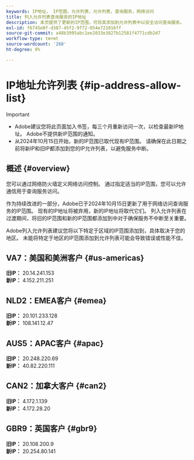 ```yaml
---
keywords: IP地址， IP范围，允许列表，允许列表，查询服务，网络访问
title: 列入允许列表查询服务的IP地址
description: 本页提供了更新的IP范围，可将其添加到允许列表中以安全访问查询服务。
exl-id: f6745e0f-d387-45f2-9f72-054e721016ff
source-git-commit: a48b3995abc1ee2033e3827b12581f4771cdb2d7
workflow-type: tm+mt
source-wordcount: '268'
ht-degree: 0%

---
```


# IP地址允许列表 {#ip-address-allow-list}

>[!IMPORTANT]
>
> * Adobe建议您将此页面加入书签，每三个月重新访问一次，以检查最新IP地址。 Adobe不提供新IP范围的通知。
> * 从2024年10月15日开始，新的IP范围已取代现有IP范围。 请确保在此日期之前将新IP和旧IP都添加到您的IP允许列表，以避免服务中断。

## 概述 {#overview}

您可以通过网络防火墙定义网络访问控制。 通过指定适当的IP范围，您可以允许通信用于查询服务访问。

作为持续改进的一部分，Adobe已于2024年10月15日更新了用于网络访问查询服务的IP范围。 现有的IP地址将被弃用，新的IP地址将取代它们。 列入允许列表在过渡期间，将旧的IP范围和新的IP范围都添加到中对于确保服务不中断至关重要。

Adobe列入允许列表建议您将以下特定于区域的IP范围添加到，具体取决于您的地区。 未能将特定于地区的IP范围添加到允许列表可能会导致错误或性能不佳。

## VA7：美国和美洲客户 {#us-americas}

**旧IP：** 20.14.241.153\
**新IP：** 4.152.211.251

## NLD2：EMEA客户 {#emea}

**旧IP：** 20.101.233.128\
**新IP：** 108.141.12.47

## AUS5：APAC客户 {#apac}

**旧IP：** 20.248.220.69\
**新IP：** 40.82.220.111

## CAN2：加拿大客户 {#can2}

**旧IP：** 4.172.1.139\
**新IP：** 4.172.28.20

## GBR9：英国客户 {#gbr9}

**旧IP：** 20.108.200.9\
**新IP：** 20.254.80.141

